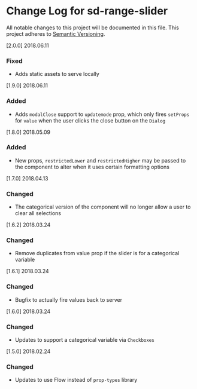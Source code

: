 # Change Log for sd-range-slider
All notable changes to this project will be documented in this file.
This project adheres to [Semantic Versioning](http://semver.org/).

[2.0.0] 2018.06.11
### Fixed
- Adds static assets to serve locally

[1.9.0] 2018.06.11
### Added
- Adds `modalClose` support to `updatemode` prop, which only fires `setProps` for `value` when the
user clicks the close button on the `Dialog`

[1.8.0] 2018.05.09
### Added
- New props, `restrictedLower` and `restrictedHigher` may be passed to the component to alter when it uses certain formatting options

[1.7.0] 2018.04.13
### Changed
- The categorical version of the component will no longer allow a user to clear all selections

[1.6.2] 2018.03.24
### Changed
- Remove duplicates from value prop if the slider is for a categorical variable

[1.6.1] 2018.03.24
### Changed
- Bugfix to actually fire values back to server

[1.6.0] 2018.03.24
### Changed
- Updates to support a categorical variable via `Checkboxes`

[1.5.0] 2018.02.24
### Changed
- Updates to use Flow instead of `prop-types` library
